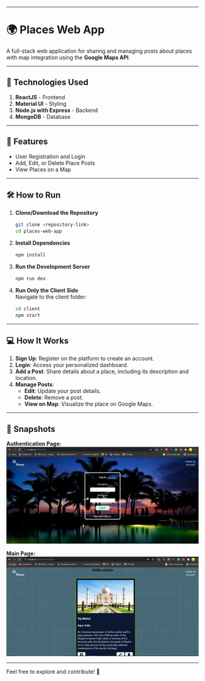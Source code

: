 
---

# 🌍 Places Web App  

A full-stack web application for sharing and managing posts about places with map integration using the **Google Maps API**.  

---

## 🚀 Technologies Used  

1. **ReactJS** - Frontend  
2. **Material UI** - Styling  
3. **Node.js with Express** - Backend  
4. **MongoDB** - Database  

---

## 📖 Features  

- User Registration and Login  
- Add, Edit, or Delete Place Posts  
- View Places on a Map  

---

## 🛠️ How to Run  

1. **Clone/Download the Repository**  
   ```bash
   git clone <repository-link>
   cd places-web-app
   ```

2. **Install Dependencies**  
   ```bash
   npm install
   ```

3. **Run the Development Server**  
   ```bash
   npm run dev
   ```  

4. **Run Only the Client Side**  
   Navigate to the client folder:  
   ```bash
   cd client
   npm start
   ```  

---

## 💻 How It Works  

1. **Sign Up**: Register on the platform to create an account.  
2. **Login**: Access your personalized dashboard.  
3. **Add a Post**: Share details about a place, including its description and location.  
4. **Manage Posts**:  
   - **Edit**: Update your post details.  
   - **Delete**: Remove a post.  
   - **View on Map**: Visualize the place on Google Maps.  

---

## 📸 Snapshots  

**Authentication Page:**  
![Authentication Page](./images/auth.JPG)  

**Main Page:**  
![Main Page](./images/main.JPG)  

---

Feel free to explore and contribute! 🌟  

